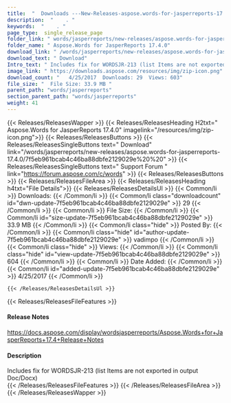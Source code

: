 ```yaml
---
title:  "  Downloads ---New-Releases-aspose.words-for-jasperreports-17.4.0 . " 
description:  "    . " 
keywords:  "    . " 
page_type:  single_release_page
folder_link: " words/jasperreports/new-releases/aspose.words-for-jasperreports-17.4.0/"
folder_name: " Aspose.Words for JasperReports 17.4.0"
download_link: " /words/jasperreports/new-releases/aspose.words-for-jasperreports-17.4.0/7f5eb961bcab4c46ba88dbfe2129029e"
download_text: " Download"
Intro_text: " Includes fix for WORDSJR-213 (list Items are not exported in output Doc/Docx)"
image_link: " https://downloads.aspose.com/resources/img/zip-icon.png"
download_count: "   4/25/2017  Downloads: 29  Views: 603"
file_size: "  File Size: 33.9 MB "
parent_path: "words/jasperreports"
section_parent_path: "words/jasperreports"
weight: 41 
---
```


{{< Releases/ReleasesWapper >}}
  {{< Releases/ReleasesHeading H2txt=" Aspose.Words for JasperReports 17.4.0" imagelink="/resources/img/zip-icon.png">}}
  {{< Releases/ReleasesButtons >}}
    {{< Releases/ReleasesSingleButtons text=" Download" link="/words/jasperreports/new-releases/aspose.words-for-jasperreports-17.4.0/7f5eb961bcab4c46ba88dbfe2129029e%20%20" >}}
    {{< Releases/ReleasesSingleButtons text=" Support Forum " link="https://forum.aspose.com/c/words" >}}
  {{< Releases/ReleasesButtons >}}
  {{< Releases/ReleasesFileArea >}}
    {{< Releases/ReleasesHeading h4txt="File Details">}}
    {{< Releases/ReleasesDetailsUl >}}
            {{< Common/li  >}} Downloads: {{< /Common/li >}} 
      {{< Common/li class="downloadcount" id="dwn-update-7f5eb961bcab4c46ba88dbfe2129029e" >}} 29 {{< /Common/li >}} 
      {{< Common/li  >}} File Size: {{< /Common/li >}} 
      {{< Common/li id="size-update-7f5eb961bcab4c46ba88dbfe2129029e" >}} 33.9 MB {{< /Common/li >}} 
      {{< Common/li  class="hide" >}} Posted By: {{< /Common/li >}} 
      {{< Common/li class="hide" id="author-update-7f5eb961bcab4c46ba88dbfe2129029e" >}} vadimpo {{< /Common/li >}} 
      {{< Common/li class="hide"  >}} Views: {{< /Common/li >}} 
      {{< Common/li class="hide" id="view-update-7f5eb961bcab4c46ba88dbfe2129029e" >}} 604 {{< /Common/li >}} 
      {{< Common/li  >}} Date Added: {{< /Common/li >}} 
      {{< Common/li id="added-update-7f5eb961bcab4c46ba88dbfe2129029e" >}} 4/25/2017 {{< /Common/li >}} 

    {{< /Releases/ReleasesDetailsUl >}}

  {{< Releases/ReleasesFileFeatures >}}
      <h4>Release Notes</h4><div><a href="https://docs.aspose.com/display/wordsjasperreports/Aspose.Words+for+JasperReports+17.4+Release+Notes">https://docs.aspose.com/display/wordsjasperreports/Aspose.Words+for+JasperReports+17.4+Release+Notes</a></div><h4>Description</h4><div class="HTMLDescription">Includes fix for WORDSJR-213 (list Items are not exported in output Doc/Docx)</div>
  {{< /Releases/ReleasesFileFeatures >}}
 {{< /Releases/ReleasesFileArea >}}
{{< /Releases/ReleasesWapper >}}


